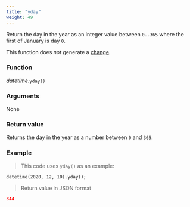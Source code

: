 ```yaml
---
title: "yday"
weight: 49
---
```


Return the day in the year as an integer value between `0..365` where the first of January is day `0`.

This function does *not* generate a [change](../../../overview/changes).

### Function

*datetime*.`yday()`

### Arguments

None

### Return value

Returns the day in the year as a number between `0` and `365`.

### Example

> This code uses `yday()` as an example:

```thingsdb,json_response
datetime(2020, 12, 10).yday();
```

> Return value in JSON format

```json
344
```
